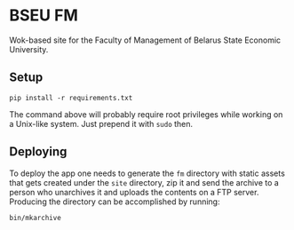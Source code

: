 # BSEU FM

Wok-based site for the Faculty of Management of Belarus State Economic University.

## Setup

    pip install -r requirements.txt

The command above will probably require root privileges while working on a
Unix-like system. Just prepend it with `sudo` then.

## Deploying

To deploy the app one needs to generate the `fm` directory with static assets
that gets created under the `site` directory, zip it and send the archive to
a person who unarchives it and uploads the contents on a FTP server.
Producing the directory can be accomplished by running:

    bin/mkarchive
